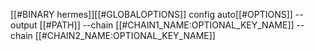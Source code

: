 [[#BINARY hermes]][[#GLOBALOPTIONS]] config auto[[#OPTIONS]] --output [[#PATH]] --chain [[#CHAIN1_NAME:OPTIONAL_KEY_NAME]] --chain [[#CHAIN2_NAME:OPTIONAL_KEY_NAME]]
